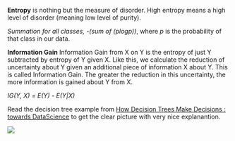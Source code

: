 **Entropy** is nothing but the measure of disorder. High entropy means a high level of disorder (meaning low level of purity).

*Summation for all classes, -(sum of (plogp))*, where *p* is the probability of that class in our data.

**Information Gain** Information Gain from X on Y is the entropy of just Y subtracted by  entropy of Y given X. Like this, we calculate the reduction of uncertainty about Y given an additional piece of information X about Y. This is called Information Gain. The greater the reduction in this uncertainty, the more information is gained about Y from X.

*IG(Y, X) = E(Y) - E(Y|X)*

Read the decision tree example from [How Decision Trees Make Decisions : towards DataScience](https://towardsdatascience.com/entropy-how-decision-trees-make-decisions-2946b9c18c8) to get the clear picture with very nice explanantion. 



<img src="https://render.githubusercontent.com/render/math?math=e^{i \pi} = -1">


